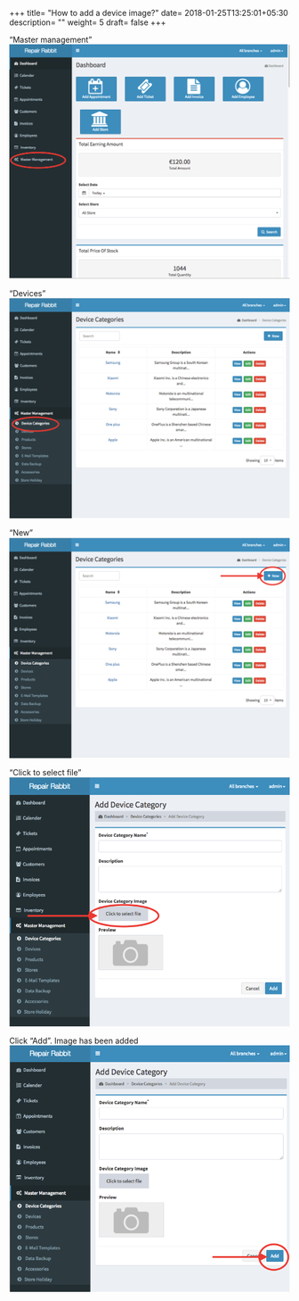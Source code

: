 +++
title= "How to add a device image?"
date= 2018-01-25T13:25:01+05:30
description= ""
weight= 5 
draft= false
+++




“Master management”
![How to add a device image?](/images/device_and_device_categories/how_can_i_add_a_device_image/go_to_master_management.png)

“Devices”
![How to add a device image?](/images/device_and_device_categories/how_can_i_add_a_device_image/select_device_categories.png)

“New”
![How to add a device image?](/images/device_and_device_categories/how_can_i_add_a_device_image/click_new.png)

“Click to select file” 
![How toadd a device image?](/images/device_and_device_categories/how_can_i_add_a_device_image/click_to_select_file.png)

Click “Add”. Image has been added
![How to add a device image?](/images/device_and_device_categories/how_can_i_add_a_device_image/now_add.png)



